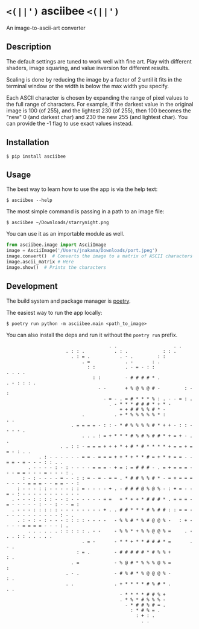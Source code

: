 # `<(||')` asciibee `<(||')`

An image-to-ascii-art converter

## Description

The default settings are tuned to work well with fine art. Play with different
shaders, image squaring, and value inversion for different results.

Scaling is done by reducing the image by a factor of 2 until it fits in the
terminal window or the width is below the max width you specify.

Each ASCII character is chosen by expanding the range of pixel values to the
full range of characters. For example, if the darkest value in the original
image is 100 (of 255), and the lightest 230 (of 255), then 100 becomes the "new"
0 (and darkest char) and 230 the new 255 (and lightest char). You can provide
the -1 flag to use exact values instead.

## Installation

`$ pip install asciibee`

## Usage

The best way to learn how to use the app is via the help text:

`$ asciibee --help`

The most simple command is passing in a path to an image file:

`$ asciibee ~/Downloads/starrynight.png`

You can use it as an importable module as well.

```python
from asciibee.image import AsciiImage
image = AsciiImage('/Users/jnakama/Downloads/port.jpeg')
image.convert()  # Converts the image to a matrix of ASCII characters
image.ascii_matrix # Here
image.show()  # Prints the characters
```

## Development

The build system and package manager is [poetry](https://python-poetry.org/).

The easiest way to run the app locally:

`$ poetry run python -m asciibee.main <path_to_image>`

You can also install the deps and run it without the `poetry run` prefix.

```text
                                      . .                     . .
                      . : : .           . : .             : : .
                        . : = .           . - .         : :
                            . =             . -       : .
                              : :           . - = - : :                 . . . .
                                : :         - # # # # * .             . - : : : .
                                  - -       + % @ % @ # -         : - :
                                    - = - . = # * * * % : . - - = : .
                                      . - * * * # # # * + * -
                                          + + # # % % # * -
                            .           . + * % % % % % * :               . .
                        . = = = = - : : - * # % % % % # * + + - : : - - - - .
                            . . . : = + * * * # % # % # # * + = + - . .
                    . . : : - = = = + + + * + # * # * * * * + = = + = = - : . .
            . : - - - - - - = = - = = = + + * + * * # = + * + = = - - = = - = - - - : : . .
        . - - - - : - : - - - - = = = - + = : = # # # - . = + = = = - - - = = - - - = - - - : .
      : - : - - - - = - - : : = - = - = = . * # # % % # * - = + = = = - - - - = = = - - = = - - :
    : - - - : : - - - - : : = - - - - + . - # # # @ % @ % - : + = - - = - : - - - - - - - - - - -
  . - - - : : : : - - : - - - - - - = =   + * + + * # # # * . = = = - = - - - - - : - - : - - = :
  . - - - : : : : : - - - - - - - - + . . # # * * * # % # # : : = = - - - - - - - - - - - : - .
    . : - : - : - - - : : : : - - - -   - % % # * % # @ @ % -   : + - - - - = = = = - - - : .
        . . . . . . : : : : : . - -     - % % * + % % @ @ % =     . - . . : : . . . . .
                            . = -       - * * + * * # # # * =       . - .
                          : = .         - # # # # # * # % % +           : .
                        . =             - % @ # * % % % @ % =             :
                      . - .             - # % # * % @ @ @ % -             : .
                      . .               . + * * * * # % # * .             . .
                                          - * * * * # # % +
                                          . * % * # % % % -
                                            - * # # % # = .
                                              : * # % = .
                                                : + : .
                                                  . .
```
